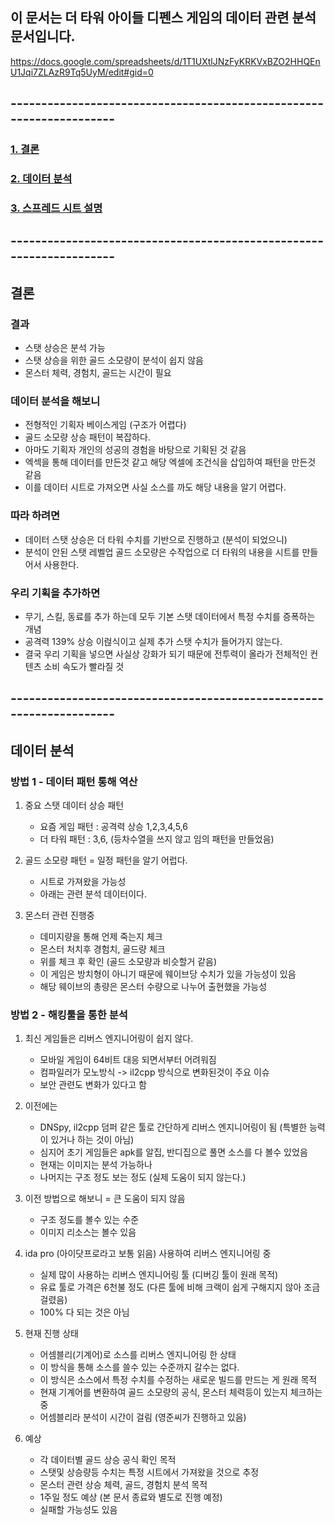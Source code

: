 ## 이 문서는 더 타워 아이들 디펜스 게임의 데이터 관련 분석 문서입니다.
https://docs.google.com/spreadsheets/d/1T1UXtlJNzFyKRKVxBZO2HHQEnU1Jqi7ZLAzR9Tq5UyM/edit#gid=0

## --------------------------------------------------------------------

### [1. 결론](#결론)

### [2. 데이터 분석](#데이터-분석)

### [3. 스프레드 시트 설명](#스프레드-시트)


## --------------------------------------------------------------------

## 결론
### 결과
  - 스탯 상승은 분석 가능
  - 스탯 상승을 위한 골드 소모량이 분석이 쉽지 않음
  - 몬스터 체력, 경험치, 골드는 시간이 필요

### 데이터 분석을 해보니
  - 전형적인 기획자 베이스게임 (구조가 어렵다)
  - 골드 소모량 상승 패턴이 복잡하다.
  - 아마도 기획자 개인의 성공의 경험을 바탕으로 기획된 것 같음
  - 엑섹을 통해 데이터를 만든것 같고 해당 엑셀에 조건식을 삽입하여 패턴을 만든것 같음
  - 이를 데이터 시트로 가져오면 사실 소스를 까도 해당 내용을 알기 어렵다.

### 따라 하려면
  - 데이터 스탯 상승은 더 타워 수치를 기반으로 진행하고 (분석이 되었으니) 
  - 분석이 안된 스탯 레벨업 골드 소모량은 수작업으로 더 타워의 내용을 시트를 만들어서 사용한다.

### 우리 기획을 추가하면
  - 무기, 스킬, 동료를 추가 하는데 모두 기본 스탯 데이터에서 특정 수치를 증폭하는 개념
  - 공격력 139% 상승 이럲식이고 실제 추가 스탯 수치가 들어가지 않는다.
  - 결국 우리 기획을 넣으면 사실상 강화가 되기 때문에 전투력이 올라가 전체적인 컨텐츠 소비 속도가 빨라질 것
     
## --------------------------------------------------------------------

## 데이터 분석 
### 방법 1 - 데이터 패턴 통해 역산
1) 중요 스탯 데이터 상승 패턴
    - 요즘 게임 패턴 : 공격력 상승 1,2,3,4,5,6
    - 더 타워 패턴 : 3,6, (등차수열을 쓰지 않고 임의 패턴을 만들었음)     
  
2) 골드 소모량 패턴
    = 일정 패턴을 알기 어럽다.
    - 시트로 가져왔을 가능성 
    - 아래는 관련 분석 데이터이다.  

3) 몬스터 관련 진행중
    - 데미지량을 통해 언제 죽는지 체크
    - 몬스터 처치후 경험치, 골드량 체크 
    - 위를 체크 후 확인 (골드 소모량과 비슷할거 같음)
    - 이 게임은 방치형이 아니기 때문에 웨이브당 수치가 있을 가능성이 있음
    - 해당 웨이브의 총량은 몬스터 수량으로 나누어 출현했을 가능성  
  
### 방법 2 - 해킹툴을 통한 분석
1) 최신 게임들은 리버스 엔지니어링이 쉽지 않다. 
    - 모바일 게임이 64비트 대응 되면서부터 어려워짐  
    - 컴파일러가 모노방식 -> il2cpp 방식으로 변화된것이 주요 이슈
    - 보안 관련도 변화가 있다고 함

2) 이전에는 
    - DNSpy, il2cpp 덤퍼 같은 툴로 간단하게 리버스 엔지니어링이 됨 (특별한 능력이 있거나 하는 것이 아님)
    - 심지어 초기 게임들은 apk를 알집, 반디집으로 풀면 소스를 다 볼수 있었음    
    - 현재는 이미지는 분석 가능하나 
    - 나머지는 구조 정도 보는 정도 (실제 도움이 되지 않는다.)

3) 이전 방법으로 해보니
    = 큰 도움이 되지 않음 
    - 구조 정도를 볼수 있는 수준
    - 이미지 리소스는 볼수 있음

3) ida pro (아이닷프로라고 보통 읽음) 사용하여 리버스 엔지니어링 중
    - 실제 많이 사용하는 리버스 엔지니어링 툴 (디버깅 툴이 원래 목적)
    - 유료 툴로 가격은 6천불 정도 (다른 툴에 비해 크랙이 쉽게 구해지지 않아 조금 걸렸음)
    - 100% 다 되는 것은 아님 

4) 현재 진행 상태
    - 어셈블리(기계어)로 소스를 리버스 엔지니어링 한 상태 
    - 이 방식을 통해 소스를 쓸수 있는 수준까지 갈수는 없다. 
    - 이 방식은 소스에서 특정 수치를 수정하는 새로운 빌드를 만드는 게 원래 목적
    - 현재 기계어를 변환하여 골드 소모량의 공식, 몬스터 체력등이 있는지 체크하는 중
    - 어셈블리라 분석이 시간이 걸림 (영준씨가 진행하고 있음)
   
5) 예상
    - 각 데이터별 골드 상승 공식 확인 목적
    - 스탯및 상승량등 수치는 특정 시트에서 가져왔을 것으로 추정
    - 몬스터 관련 상승 체력, 골드, 경험치 분석 목적
    - 1주일 정도 예상 (본 문서 종료와 별도로 진행 예정)
    - 실패할 가능성도 있음  

